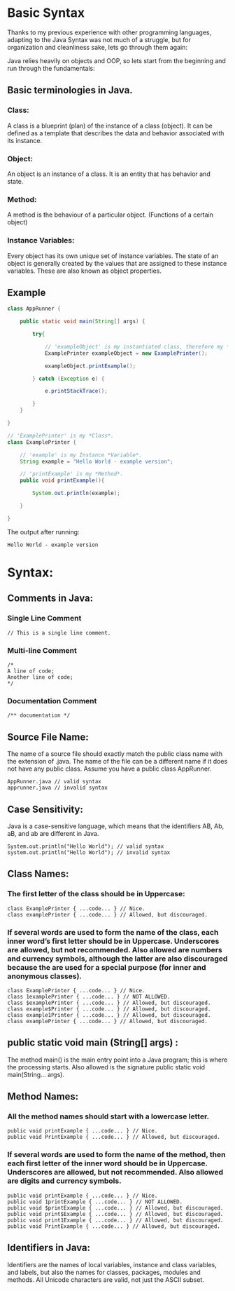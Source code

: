 # Basic Syntax

Thanks to my previous experience with other programming languages, adapting to the Java Syntax was not much of a struggle, but for organization and cleanliness sake, lets go through them again:

Java relies heavily on objects and OOP, so lets start from the beginning and run through the fundamentals:

## Basic terminologies in Java.

### Class:

A class is a blueprint (plan) of the instance of a class (object). It can be defined as a template that describes the data and behavior associated with its instance.

### Object:

An object is an instance of a class. It is an entity that has behavior and state.

### Method:

A method is the behaviour of a particular object. (Functions of a certain object)

### Instance Variables:

Every object has its own unique set of instance variables. The state of an object is generally created by the values that are assigned to these instance variables. These are also known as object properties.

## Example

````java
class AppRunner {

    public static void main(String[] args) {

        try{

            // 'exampleObject' is my instantiated class, therefore my *Object*.
            ExamplePrinter exampleObject = new ExamplePrinter();

            exampleObject.printExample();

        } catch (Exception e) {

            e.printStackTrace();

        }
    }

}

// 'ExamplePrinter' is my *Class*.
class ExamplePrinter {

    // 'example' is my Instance *Variable*.
    String example = "Hello World - example version";

    // 'printExample' is my *Method*.
    public void printExample(){

        System.out.println(example);

    }

}
````

The output after running:

````
Hello World - example version
````

# Syntax:

## Comments in Java:

### Single Line Comment

```
// This is a single line comment.
```

### Multi-line Comment

```
/*
A line of code;
Another line of code;
*/
```

### Documentation Comment

``` 
/** documentation */
```

## Source File Name:

The name of a source file should exactly match the public class name with the extension of .java. The name of the file can be a different name if it does not have any public class. Assume you have a public class AppRunner.

```
AppRunner.java // valid syntax
apprunner.java // invalid syntax
```

## Case Sensitivity:

Java is a case-sensitive language, which means that the identifiers AB, Ab, aB, and ab are different in Java.

```
System.out.println("Hello World"); // valid syntax
system.out.println("Hello World"); // invalid syntax
```

## Class Names:

### The first letter of the class should be in Uppercase:

```
class ExamplePrinter { ...code... } // Nice.
class examplePrinter { ...code... } // Allowed, but discouraged.
```

### If several words are used to form the name of the class, each inner word’s first letter should be in Uppercase. Underscores are allowed, but not recommended. Also allowed are numbers and currency symbols, although the latter are also discouraged because the are used for a special purpose (for inner and anonymous classes).

```
class ExamplePrinter { ...code... } // Nice.
class 1examplePrinter { ...code... } // NOT ALLOWED.
class $examplePrinter { ...code... } // Allowed, but discouraged.
class example$Printer { ...code... } // Allowed, but discouraged.
class example1Printer { ...code... } // Allowed, but discouraged.
class examplePrinter { ...code... } // Allowed, but discouraged.
```

## public static void main (String[] args) :

The method main() is the main entry point into a Java program; this is where the processing starts. Also allowed is the signature public static void main(String… args).

## Method Names:

### All the method names should start with a lowercase letter.

```
public void printExample { ...code... } // Nice.
public void PrintExample { ...code... } // Allowed, but discouraged.
```

### If several words are used to form the name of the method, then each first letter of the inner word should be in Uppercase. Underscores are allowed, but not recommended. Also allowed are digits and currency symbols.

```
public void printExample { ...code... } // Nice.
public void 1printExample { ...code... } // NOT ALLOWED.
public void $printExample { ...code... } // Allowed, but discouraged.
public void print$Example { ...code... } // Allowed, but discouraged.
public void print1Example { ...code... } // Allowed, but discouraged.
public void PrintExample { ...code... } // Allowed, but discouraged.
```

## Identifiers in Java:

Identifiers are the names of local variables, instance and class variables, and labels, but also the names for classes, packages, modules and methods. All Unicode characters are valid, not just the ASCII subset. 